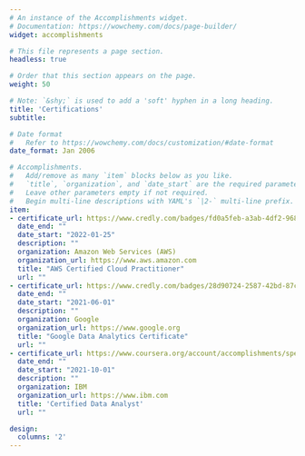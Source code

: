 ```yaml
---
# An instance of the Accomplishments widget.
# Documentation: https://wowchemy.com/docs/page-builder/
widget: accomplishments

# This file represents a page section.
headless: true

# Order that this section appears on the page.
weight: 50

# Note: `&shy;` is used to add a 'soft' hyphen in a long heading.
title: 'Certifications'
subtitle:

# Date format
#   Refer to https://wowchemy.com/docs/customization/#date-format
date_format: Jan 2006

# Accomplishments.
#   Add/remove as many `item` blocks below as you like.
#   `title`, `organization`, and `date_start` are the required parameters.
#   Leave other parameters empty if not required.
#   Begin multi-line descriptions with YAML's `|2-` multi-line prefix.
item:
- certificate_url: https://www.credly.com/badges/fd0a5feb-a3ab-4df2-9680-e0e226a41238/public_url
  date_end: ""
  date_start: "2022-01-25"
  description: ""
  organization: Amazon Web Services (AWS)
  organization_url: https://www.aws.amazon.com
  title: "AWS Certified Cloud Practitioner"
  url: ""
- certificate_url: https://www.credly.com/badges/28d90724-2587-42bd-87c6-21c0df80203d?source=linked_in_profile
  date_end: ""
  date_start: "2021-06-01"
  description: ""
  organization: Google
  organization_url: https://www.google.org
  title: "Google Data Analytics Certificate"
  url: ""
- certificate_url: https://www.coursera.org/account/accomplishments/specialization/5R9LRDYHY8C5
  date_end: ""
  date_start: "2021-10-01"
  description: ""
  organization: IBM
  organization_url: https://www.ibm.com
  title: 'Certified Data Analyst'
  url: ""

design:
  columns: '2' 
---
```


